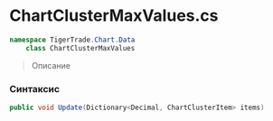 
# ChartClusterMaxValues.cs
```csharp
namespace TigerTrade.Chart.Data  
    class ChartClusterMaxValues
```

> Описание

### Синтаксис
```csharp
public void Update(Dictionary<Decimal, ChartClusterItem> items)
```
